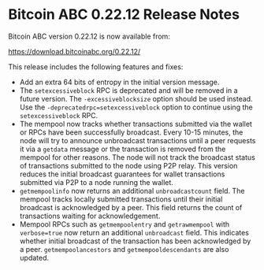 # Bitcoin ABC 0.22.12 Release Notes

Bitcoin ABC version 0.22.12 is now available from:

  <https://download.bitcoinabc.org/0.22.12/>

This release includes the following features and fixes:
 - Add an extra 64 bits of entropy in the initial version message.
 - The `setexcessiveblock` RPC is deprecated and will be removed in a future
   version. The `-excessiveblocksize` option should be used instead. Use the
   `-deprecatedrpc=setexcessiveblock` option to continue using the
   `setexcessiveblock` RPC.
 - The mempool now tracks whether transactions submitted via the wallet or RPCs
   have been successfully broadcast. Every 10-15 minutes, the node will try to
   announce unbroadcast transactions until a peer requests it via a `getdata`
   message or the transaction is removed from the mempool for other reasons.
   The node will not track the broadcast status of transactions submitted to the
   node using P2P relay. This version reduces the initial broadcast guarantees
   for wallet transactions submitted via P2P to a node running the wallet.
 - `getmempoolinfo` now returns an additional `unbroadcastcount` field. The
   mempool tracks locally submitted transactions until their initial broadcast
   is acknowledged by a peer. This field returns the count of transactions
   waiting for acknowledgement.
 - Mempool RPCs such as `getmempoolentry` and `getrawmempool` with
   `verbose=true` now return an additional `unbroadcast` field. This indicates
   whether initial broadcast of the transaction has been acknowledged by a
   peer. `getmempoolancestors` and `getmempooldescendants` are also updated.
